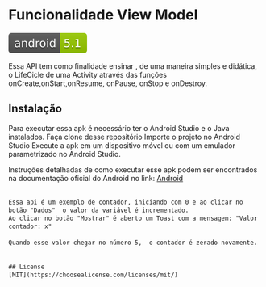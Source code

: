 # Funcionalidade View Model
![Android](app/src/main/res/drawable/image.svg)

Essa API tem como finalidade ensinar , de uma maneira simples e didática,  o LifeCicle de uma Activity  através das funções onCreate,onStart,onResume, onPause, onStop e onDestroy.


## Instalação

Para executar essa apk é necessário ter o Android Studio e o Java instalados.
Faça clone desse repositório
Importe o projeto no Android Studio
Execute a apk em um dispositivo móvel ou com um emulador parametrizado no Android Studio.

Instruções detalhadas de como executar esse apk podem ser encontrados na documentação oficial do Android no link:
[Android](https://developer.android.com/training/basics/firstapp/running-app?hl=pt-br)


```

Essa api é um exemplo de contador, iniciando com 0 e ao clicar no botão "Dados"  o valor da variável é incrementado.
Ao clicar no botão "Mostrar" é aberto um Toast com a mensagem: "Valor contador: x"

Quando esse valor chegar no número 5,  o contador é zerado novamente.


## License
[MIT](https://choosealicense.com/licenses/mit/)
